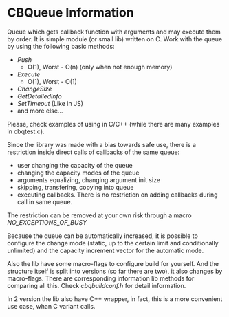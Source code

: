 # CBQueue Information
Queue which gets callback function with arguments and may execute them by order.
It is simple module (or small lib) written on C. Work with the queue by using the following basic methods:
* *Push*
  * O(1),  Worst - O(n)   (only when not enough memory)
* *Execute*
  * O(1),  Worst - O(1)
* *ChangeSize*
* *GetDetailedInfo*
* *SetTimeout* (Like in JS)
* and more else...

Please, check examples of using in C/C++ (while there are many examples in cbqtest.c).

Since the library was made with a bias towards safe use, there is a restriction
inside direct calls of callbacks of the same queue:
 * user changing the capacity of the queue
 * changing the capacity modes of the queue
 * arguments equalizing, changing argument init size
 * skipping, transfering, copying into queue
 * executing callbacks.
There is no restriction on adding callbacks during call in same queue.

The restriction can be removed at your own risk through a macro *NO_EXCEPTIONS_OF_BUSY*

Because the queue can be automatically increased, it is possible to configure the change mode 
(static, up to the certain limit and conditionally unlimited) and the capacity increment vector for the automatic mode.

Also the lib have some macro-flags to configure build for yourself. And the structure itself is split into versions
(so far there are two), it also changes by macro-flags. There are corresponding information lib methods for comparing all this.
Check *cbqbuildconf.h* for detail information.

In 2 version the lib also have C++ wrapper, in fact, this is a more convenient use case, whan C variant calls.
